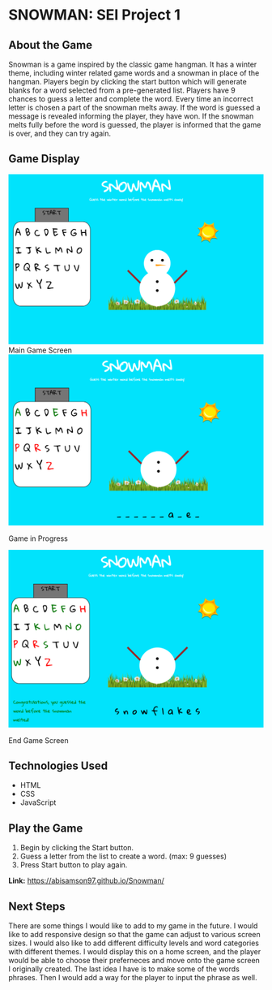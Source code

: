 # **SNOWMAN: SEI Project 1**

## **About the Game** 
Snowman is a game inspired by the classic game hangman. It has a winter theme, including winter related game words and a snowman in place of the hangman. Players begin by clicking the start button which will generate blanks for a word selected from a pre-generated list. Players have 9 chances to guess a letter and complete the word. Every time an incorrect letter is chosen a part of the snowman melts away. If the word is guessed a message is revealed informing the player, they have won. If the snowman melts fully before the word is guessed, the player is informed that the game is over, and they can try again. 

## **Game Display**
<img src="./images/Main Game Screen .png">
Main Game Screen

<img src="./images/Game in Progress.png">

Game in Progress 

<img src="./images/End Game Screen.png">

End Game Screen

## **Technologies Used**
- HTML
- CSS
- JavaScript

## **Play the Game**
1. Begin by clicking the Start button.
2. Guess a letter from the list to create a word. (max: 9 guesses)
3. Press Start button to play again. 

**Link:** https://abisamson97.github.io/Snowman/

## **Next Steps**
There are some things I would like to add to my game in the future. I would like to add responsive design so that the game can adjust to various screen sizes. I would also like to add different difficulty levels and word categories with different themes. I would display this on a home screen, and the player would be able to choose their preferneces and move onto the game screen I originally created. The last idea I have is to make some of the words phrases. Then I would add a way for the player to input the phrase as well.


